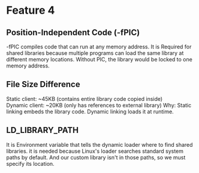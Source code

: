 # Feature 4
## Position-Independent Code (-fPIC)
-fPIC compiles code that can run at any memory address. It is Required for shared libraries because multiple programs can load the same library at different memory locations.
Without PIC, the library would be locked to one memory address.

## File Size Difference
Static client: ~45KB (contains entire library code copied inside)  
Dynamic client: ~20KB (only has references to external library)
Why: Static linking embeds the library code. Dynamic linking loads it at runtime.

## LD_LIBRARY_PATH
It is Environment variable that tells the dynamic loader where to find shared libraries.
it is needed because Linux's loader searches standard system paths by default. And our custom library isn't in those paths, so we must specify its location.
